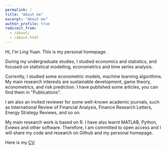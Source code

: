 ```yaml
---
permalink: /
title: "About me"
excerpt: "About me"
author_profile: true
redirect_from: 
  - /about/
  - /about.html
---
```


Hi, I'm Ling Yuan. This is my personal homepage.

During my undergraduate studies, I studied economics and statistics, and focused on statistical modelling, econometrics and time series analysis.

Currently, I studied some econometric models, machine learning algorithms. My main research interests are sustainable development, game theory, econometrics, and risk prediction. I have published some articles, you can find them in "Publications".

I am also an invited reviewer for some well-known academic journals, such as International Review of Financial Analysis, Finance Research Letters, Energy Strategy Reviews, and so on.

My main research work is based on R. I have also learnt MATLAB, Python, Eviews and other software. Therefore, I am committed to open access and I will share my code and research on Github and my personal homepage.

Here is my [CV](../assets/Ling_CV__1_.pdf).
